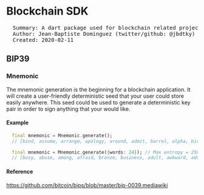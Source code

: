 # Blockchain SDK

<pre>
  Summary: A dart package used for blockchain related project
  Author: Jean-Baptiste Dominguez (twitter/github: @jbdtky)
  Created: 2020-02-11
</pre>

## BIP39

### Mnemonic

The mnemonic generation is the beginning for a blockchain application. It will create a user-friendly deterministic seed that your user could store easily anywhere. This seed could be used to generate a deterministic key pair in order to sign anything that your would like.

#### Example

```dart
  final mnemonic = Mnemonic.generate();
  // [bind, assume, arrange, apology, around, admit, barrel, alpha, bird, basket, baby, apology]

  final mnemonic = Mnemonic.generate({words: 24}); // Max entropy = 256
  // [busy, abuse, among, afraid, bronze, business, adult, awkward, advance, advance, aisle, bench, build, adapt, black, brand, all, bottom, badge, already, ball, burden, alarm, bag]

```

#### Reference
https://github.com/bitcoin/bips/blob/master/bip-0039.mediawiki